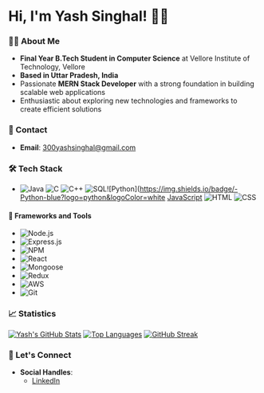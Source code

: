 <!--
**YashSinghal1512/YashSinghal1512** is a ✨ _special_ ✨ repository because its `README.md` (this file) appears on your GitHub profile.

Here are some ideas to get you started:

- 🔭 I’m currently working on ...
- 🌱 I’m currently learning ...
- 👯 I’m looking to collaborate on ...
- 🤔 I’m looking for help with ...
- 💬 Ask me about ...
- 📫 How to reach me: ...
- 😄 Pronouns: ...
- ⚡ Fun fact: ...
-->
# Hi, I'm Yash Singhal! 🙋‍♂️

### 👨‍🎓 About Me
- **Final Year B.Tech Student in Computer Science** at Vellore Institute of Technology, Vellore
- **Based in Uttar Pradesh, India**
- Passionate **MERN Stack Developer** with a strong foundation in building scalable web applications
- Enthusiastic about exploring new technologies and frameworks to create efficient solutions

### 📧 Contact
- **Email**: [300yashsinghal@gmail.com](mailto:300yashsinghal@gmail.com)

### 🛠️ Tech Stack

- ![Java](https://img.shields.io/badge/-Java-red?logo=java&logoColor=white) ![C](https://img.shields.io/badge/-C-A8B9CC?logo=c&logoColor=white) ![C++](https://img.shields.io/badge/-C++-00599C?logo=c%2B%2B&logoColor=white) ![SQL](https://img.shields.io/badge/-SQL-003B57?logo=database&logoColor=white)![Python](https://img.shields.io/badge/-Python-blue?logo=python&logoColor=white [JavaScript](https://img.shields.io/badge/-JavaScript-yellow?logo=javascript&logoColor=white) ![HTML](https://img.shields.io/badge/-HTML-E34F26?logo=html5&logoColor=white) ![CSS](https://img.shields.io/badge/-CSS-1572B6?logo=css3&logoColor=white)

#### 🔧 Frameworks and Tools
- ![Node.js](https://img.shields.io/badge/-Node.js-green?logo=node.js&logoColor=white)
- ![Express.js](https://img.shields.io/badge/-Express.js-000000?logo=express&logoColor=white)
- ![NPM](https://img.shields.io/badge/-NPM-red?logo=npm&logoColor=white)
- ![React](https://img.shields.io/badge/-React-61DAFB?logo=react&logoColor=black)
- ![Mongoose](https://img.shields.io/badge/-Mongoose-880000?logo=mongoose&logoColor=white)
- ![Redux](https://img.shields.io/badge/-Redux-764ABC?logo=redux&logoColor=white)
- ![AWS](https://img.shields.io/badge/-AWS-232F3E?logo=amazon-aws&logoColor=white)
- ![Git](https://img.shields.io/badge/-Git-F05032?logo=git&logoColor=white)

### 📈 Statistics
 [![Yash's GitHub Stats](https://github-readme-stats.vercel.app/api?username=YashSinghal1512&show_icons=true&theme=radical)](https://github.com/YashSinghal1512)
   [![Top Languages](https://github-readme-stats.vercel.app/api/top-langs/?username=YashSinghal1512&layout=compact&theme=radical)](https://github.com/YashSinghal1512)
   [![GitHub Streak](https://streak-stats.demolab.com/?user=YashSinghal1512&theme=radical)](https://github.com/YashSinghal1512)

### 🤝 Let's Connect
- **Social Handles**:
  - [LinkedIn](https://www.linkedin.com/in/yash-singhal-a8834a25a/)
